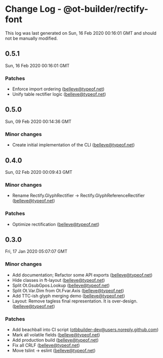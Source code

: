 # Change Log - @ot-builder/rectify-font

This log was last generated on Sun, 16 Feb 2020 00:16:01 GMT and should not be manually modified.

## 0.5.1
Sun, 16 Feb 2020 00:16:01 GMT

### Patches

- Enforce import ordering (belleve@typeof.net)
- Unify table rectifier logic (belleve@typeof.net)
## 0.5.0
Sun, 09 Feb 2020 00:14:36 GMT

### Minor changes

- Create initial implementation of the CLI (belleve@typeof.net)
## 0.4.0
Sun, 02 Feb 2020 00:09:43 GMT

### Minor changes

- Rename Rectify.GlyphRectifier -> Rectify.GlyphReferenceRectifier (belleve@typeof.net)
### Patches

- Optimize rectification (belleve@typeof.net)
## 0.3.0
Fri, 17 Jan 2020 05:07:07 GMT

### Minor changes

- Add documentation; Refactor some API exports (belleve@typeof.net)
- Hide classes in ft-layout (belleve@typeof.net)
- Split Ot.GsubGpos.Lookup (belleve@typeof.net)
- Split Ot.Var.Dim from Ot.Fvar.Axis (belleve@typeof.net)
- Add TTC-ish glyph merging demo (belleve@typeof.net)
- Layout: Remove tagless final representation. It is over-design. (belleve@typeof.net)
### Patches

- Add beachball into CI script (otbbuilder-dev@users.noreply.github.com)
- Mark all volatile fields (belleve@typeof.net)
- Add production build (belleve@typeof.net)
- Fix all CRLF (belleve@typeof.net)
- Move tslint -> eslint (belleve@typeof.net)